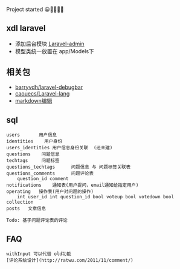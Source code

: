 Project started 😀😬✊🍺👏
## xdl laravel
- 添加后台模块 [Laravel-admin](https://github.com/z-song/laravel-admin)
- 模型类统一放置在 app/Models下

## 相关包

- [barryvdh/laravel-debugbar](https://github.com/barryvdh/laravel-debugbar)
- [caouecs/Laravel-lang](https://github.com/caouecs/Laravel-lang)
- [markdown编辑](https://simplemde.com/)

## sql

    users       用户信息 
    identities    用户身份
    users_identities 用户信息身份关联  (还未建)
    questions    问题信息
    techtags     问题标签
    questions_techtags      问题信息 与 问题标签关联表
    questions_comments      问题评论表
        question_id comment 
    notifications    通知表(用户提问，email通知给指定用户)
    operating   操作表(用户对问题的操作)
        int user_id int question_id bool voteup bool votedown bool collection
    posts   文章信息

    Todo: 基于问题评论表的评论
    

## FAQ
    withInput 可以代替 old功能
    [评论系统设计](http://ratwu.com/2011/11/comment/)